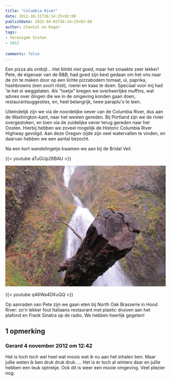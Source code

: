 ```yaml
---
title: "Columbia River"
date: 2012-10-31T16:14:25+02:00
publishDate: 2022-04-01T16:14:25+02:00
author: Chantal en Roger
tags:
- Verenigde Staten
- 2012

comments: false
---
```


Een pizza als ontbijt... Het klinkt niet goed, maar het smaakte zeer lekker! Pete, de eigenaar van de B&B, had goed zijn best gedaan om het ons naar de zin te maken door op een lichte pizzabodem tomaat, ui, paprika, hashbrowns (een soort rösti), roerei en kaas te doen. Speciaal voor mij had 'ie het ei weggelaten. Als "toetje" kregen we overheerlijke muffins, wat advies over dingen die we in de omgeving konden gaan doen, restaurantsuggesties, en, heel belangrijk, twee paraplu's te leen.

Uiteindelijk zijn we via de noordelijke oever van de Columbia River, dus aan de Washington-kant, naar het westen gereden. Bij Portland zijn we de rivier overgestoken, en toen via de zuidelijke oever terug gereden naar het Oosten. Hierbij hebben we zoveel mogelijk de Historic Columbia River Highway gevolgd. Aan deze Oregon-zijde zijn veel watervallen te vinden, en daarvan hebben we een aantal bezocht.

Na een kort wandelingetje kwamen we aan bij de Bridal Veil.

{{< youtube aTuGUp26BAU >}}

![Bridal Veil](./images/IMG_3687.JPG)

{{< youtube q46Wa4DXuQQ >}}

Op aanraden van Pete zijn we gaan eten bij North Oak Brasserie in Hood River: zo'n lekker fout Italiaans restaurant met plastic druiven aan het plafond en Frank Sinatra op de radio. We hebben heerlijk gegeten!

## 1 opmerking

### Gerard 4 november 2012 om 12:42

Het is toch toch wel heel wat moois wat ik nu aan het inhalen ben. Maar jullie weten ik ben druk druk druk..... Het is er toch al winters daar en jullie hebben een leuk optrekje. Ook dit is weer een mooie omgeving. Veel plezier nog.

